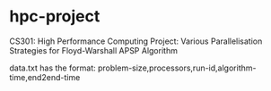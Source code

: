 # hpc-project
CS301: High Performance Computing Project: Various Parallelisation Strategies for Floyd-Warshall APSP Algorithm

data.txt has the format: problem-size,processors,run-id,algorithm-time,end2end-time
